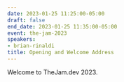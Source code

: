 ```yaml
---
date: 2023-01-25 11:25:00-05:00
draft: false
end_date: 2023-01-25 11:35:00-05:00
event: the-jam-2023
speakers:
- brian-rinaldi
title: Opening and Welcome Address
---
```



Welcome to TheJam.dev 2023.
